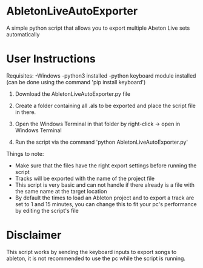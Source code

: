 # AbletonLiveAutoExporter
A simple python script that allows you to export multiple Abeton Live sets automatically

# User Instructions

Requisites: 
-Windows
-python3 installed
-python keyboard module installed (can be done using the command 'pip install keyboard')

1. Download the AbletonLiveAutoExporter.py file

2. Create a folder containing all .als to be exported and place the script file in there.

3. Open the Windows Terminal in that folder by right-click -> open in Windows Terminal

4. Run the script via the command 'python AbletonLiveAutoExporter.py'

Things to note: 
- Make sure that the files have the right export settings before running the script
- Tracks will be exported with the name of the project file
- This script is very basic and can not handle if there already is a file with the same name at the target location
- By default the times to load an Ableton project and to export a track are set to 1 and 15 minutes, you can change this to fit your pc's performance by editing the script's file

# Disclaimer 
This script works by sending the keyboard inputs to export songs to ableton, it is not recommended to use the pc while the script is running.
